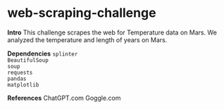 # web-scraping-challenge

**Intro**
This challenge scrapes the web for Temperature data on Mars. We analyzed the temperature and length of years on Mars.

**Dependencies**
`splinter` <br>
`BeautifulSoup` <br>
`soup` <br>
`requests` <br>
`pandas` <br>
`matplotlib` <br>

**References**
ChatGPT.com
Goggle.com
